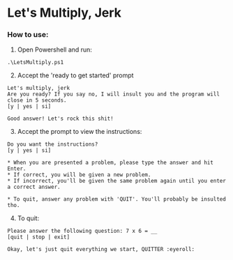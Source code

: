 # Let's Multiply, Jerk

### How to use:
1. Open Powershell and run:
```
.\LetsMultiply.ps1
```

2. Accept the 'ready to get started' prompt
```
Let's multiply, jerk
Are you ready? If you say no, I will insult you and the program will close in 5 seconds.
[y | yes | si]

Good answer! Let's rock this shit!
```

3. Accept the prompt to view the instructions:
```
Do you want the instructions?
[y | yes | si]

* When you are presented a problem, please type the answer and hit Enter.
* If correct, you will be given a new problem.
* If incorrect, you'll be given the same problem again until you enter a correct answer.

* To quit, answer any problem with 'QUIT'. You'll probably be insulted tho.
```
4. To quit:
```
Please answer the following question: 7 x 6 = __
[quit | stop | exit]

Okay, let's just quit everything we start, QUITTER :eyeroll:
```